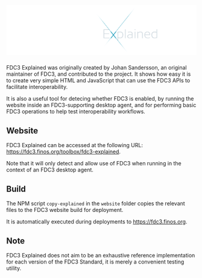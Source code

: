 # <a href='http://fdc3.finos.org/toolbox/fdc3-explained'><img src='logo.svg' alt='FDC3 Explained Logo'></a>

FDC3 Explained was originally created by Johan Sandersson, an original maintainer of FDC3, and contributed to the project. It shows how easy it is to create very simple HTML and JavaScript that can use the FDC3 APIs to facilitate interoperability.

It is also a useful tool for detecing whether FDC3 is enabled, by running the website inside an FDC3-supporting desktop agent, and for performing basic FDC3 operations to help test interoperability workflows.

## Website

FDC3 Explained can be accessed at the following URL: https://fdc3.finos.org/toolbox/fdc3-explained.

Note that it will only detect and allow use of FDC3 when running in the context of an FDC3 desktop agent.

## Build

The NPM script `copy-explained` in the `website` folder copies the relevant files to the FDC3 website build for deployment.

It is automatically executed during deployments to https://fdc3.finos.org.

## Note

FDC3 Explained does not aim to be an exhaustive reference implementation for each version of the FDC3 Standard, it is merely a convenient testing utility.
